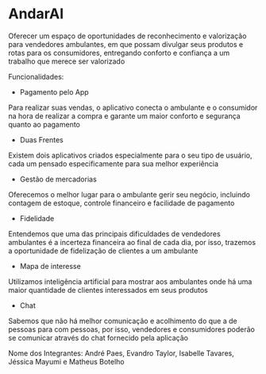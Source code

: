 # AndarAI
 Oferecer um espaço de oportunidades de reconhecimento e valorização para vendedores ambulantes, em que possam divulgar seus produtos e rotas para os consumidores, entregando conforto e confiança a um trabalho que merece ser valorizado

Funcionalidades:
- Pagamento pelo App

Para realizar suas vendas, o aplicativo conecta o ambulante e o consumidor na hora de realizar a compra e garante um maior conforto e segurança quanto ao pagamento
- Duas Frentes

Existem dois aplicativos criados especialmente para o seu tipo de usuário, cada um pensado especificamente para sua melhor experiência
- Gestão de mercadorias

Oferecemos o melhor lugar para o ambulante gerir seu negócio, incluindo contagem de estoque, controle financeiro e facilidade de pagamento
- Fidelidade

Entendemos que uma das principais dificuldades de vendedores ambulantes é a incerteza financeira ao final de cada dia, por isso, trazemos a oportunidade de fidelização de clientes a um ambulante
- Mapa de interesse

Utilizamos inteligência artificial para mostrar aos ambulantes onde há uma maior quantidade de clientes interessados em seus produtos
- Chat

Sabemos que não há melhor comunicação e acolhimento do que a de pessoas para com pessoas, por isso, vendedores e consumidores poderão se comunicar através do chat fornecido pela aplicação 

Nome dos Integrantes: André Paes, Evandro Taylor, Isabelle Tavares, Jéssica Mayumi e Matheus Botelho
